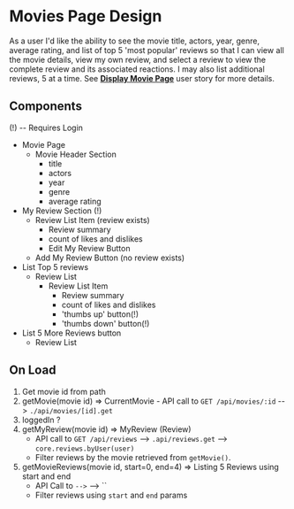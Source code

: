 # Movies Page Design

As a user
I'd like the ability to see the movie title, actors, year, genre, average rating, and list of top 5 'most popular' reviews
so that I can view all the movie details, view my own review, and select a review to view the complete review and its associated reactions. I may also list additional reviews, 5 at a time.   See **[Display Movie Page](./design/stories.md#display-movie-page)** user story for more details.

## Components

(!) -- Requires Login

- Movie Page
  - Movie Header Section
    - title
    - actors
    - year
    - genre
    - average rating
 - My Review Section (!)
    - Review List Item (review exists)
        - Review summary
        - count of likes and dislikes
        - Edit My Review Button
    - Add My Review Button (no review exists)
- List Top 5 reviews
    - Review List
        - Review List Item 
            - Review summary
            - count of likes and dislikes
            - 'thumbs up' button(!)
            - 'thumbs down' button(!)
- List 5 More Reviews button
    - Review List

## On Load

1. Get movie id from path 
1. getMovie(movie id) => CurrentMovie - API call to `GET /api/movies/:id` --> `./api/movies/[id].get`
1. loggedIn ? 
1.  getMyReview(movie id) => MyReview (Review)
    - API call to `GET /api/reviews` --> `.api/reviews.get` --> `core.reviews.byUser(user)`
    - Filter reviews by the movie retrieved from `getMovie()`.
1. getMovieReviews(movie id, start=0, end=4) => Listing 5 Reviews using start and end
    - API Call to `` --> `` --> ``
    - Filter reviews using `start` and `end` params

